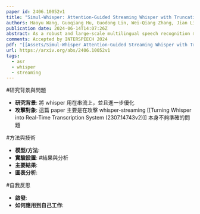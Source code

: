 ```yaml
---
paper id: 2406.10052v1
title: "Simul-Whisper: Attention-Guided Streaming Whisper with Truncation Detection"
authors: Haoyu Wang, Guoqiang Hu, Guodong Lin, Wei-Qiang Zhang, Jian Li
publication date: 2024-06-14T14:07:26Z
abstract: As a robust and large-scale multilingual speech recognition model, Whisper has demonstrated impressive results in many low-resource and out-of-distribution scenarios. However, its encoder-decoder structure hinders its application to streaming speech recognition. In this paper, we introduce Simul-Whisper, which uses the time alignment embedded in Whisper's cross-attention to guide auto-regressive decoding and achieve chunk-based streaming ASR without any fine-tuning of the pre-trained model. Furthermore, we observe the negative effect of the truncated words at the chunk boundaries on the decoding results and propose an integrate-and-fire-based truncation detection model to address this issue. Experiments on multiple languages and Whisper architectures show that Simul-Whisper achieves an average absolute word error rate degradation of only 1.46% at a chunk size of 1 second, which significantly outperforms the current state-of-the-art baseline.
comments: Accepted by INTERSPEECH 2024
pdf: "[[Assets/Simul-Whisper Attention-Guided Streaming Whisper with Truncation Detection (2406.10052v1).pdf]]"
url: https://arxiv.org/abs/2406.10052v1
tags:
  - asr
  - whisper
  - streaming
---
```

#研究背景與問題
- **研究背景**: 將 whisper 用在串流上，並且進一步優化
- **攻擊對象**: 這篇 paper 主要是在攻擊 whisper-streaming [[Turning Whisper into Real-Time Transcription System (2307.14743v2)]] 本身不夠準確的問題

#方法與技術 
- **模型/方法**: 
- **實驗設置**: 
#結果與分析 
- **主要結果**: 
- **圖表分析**: 

#自我反思 
- **啟發**: 
- **如何應用到自己工作**:
